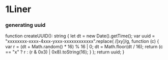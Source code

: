 # 1Liner
### generating uuid
function createUUID(): string {
  let dt = new Date().getTime();
  var uuid = "xxxxxxxx-xxxx-4xxx-yxxx-xxxxxxxxxxxx".replace(
    /[xy]/g,
    function (c) {
      var r = (dt + Math.random() * 16) % 16 | 0;
      dt = Math.floor(dt / 16);
      return (c == "x" ? r : (r & 0x3) | 0x8).toString(16);
    }
  );
  return uuid;
}
